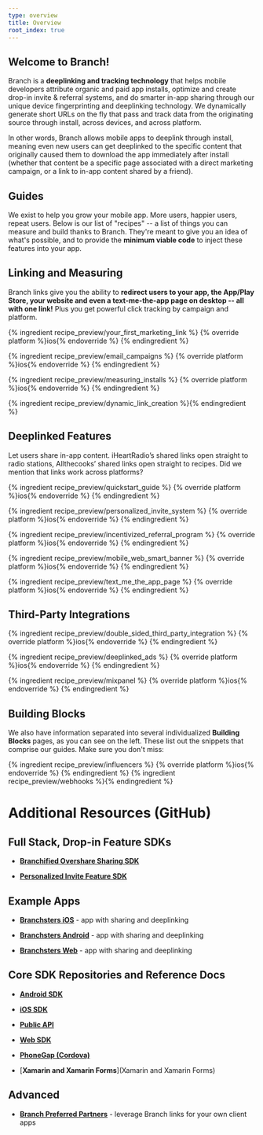 ```yaml
---
type: overview
title: Overview
root_index: true
---
```


## Welcome to Branch!

Branch is a **deeplinking and tracking technology** that helps mobile developers attribute organic and paid app installs, optimize and create drop-in invite & referral systems, and do smarter in-app sharing through our unique device fingerprinting and deeplinking technology. We dynamically generate short URLs on the fly that pass and track data from the originating source through install, across devices, and across platform.

In other words, Branch allows mobile apps to deeplink through install, meaning even new users can get deeplinked to the specific content that originally caused them to download the app immediately after install (whether that content be a specific page associated with a direct marketing campaign, or a link to in-app content shared by a friend).


## Guides

We exist to help you grow your mobile app. More users, happier users, repeat users. Below is our list of "recipes" -- a list of things you can measure and build thanks to Branch. They're meant to give you an idea of what's possible, and to provide the **minimum viable code** to inject these features into your app.


## Linking and Measuring

Branch links give you the ability to **redirect users to your app, the App/Play Store, your website and even a text-me-the-app page on desktop -- all with one link!** Plus you get powerful click tracking by campaign and platform.

{% ingredient recipe_preview/your_first_marketing_link %}
	{% override platform %}ios{% endoverride %}
{% endingredient %}

{% ingredient recipe_preview/email_campaigns %}
	{% override platform %}ios{% endoverride %}
{% endingredient %}

{% ingredient recipe_preview/measuring_installs %}
	{% override platform %}ios{% endoverride %}
{% endingredient %}

{% ingredient recipe_preview/dynamic_link_creation %}{% endingredient %}



## Deeplinked Features

Let users share in-app content. iHeartRadio’s shared links open straight to radio stations, Allthecooks’ shared links open straight to recipes. Did we mention that links work across platforms?

{% ingredient recipe_preview/quickstart_guide %}
	{% override platform %}ios{% endoverride %}
{% endingredient %}

{% ingredient recipe_preview/personalized_invite_system %}
	{% override platform %}ios{% endoverride %}
{% endingredient %}

{% ingredient recipe_preview/incentivized_referral_program %}
	{% override platform %}ios{% endoverride %}
{% endingredient %}

{% ingredient recipe_preview/mobile_web_smart_banner %}
	{% override platform %}ios{% endoverride %}
{% endingredient %}

{% ingredient recipe_preview/text_me_the_app_page %}
	{% override platform %}ios{% endoverride %}
{% endingredient %}



## Third-Party Integrations

{% ingredient recipe_preview/double_sided_third_party_integration %}
	{% override platform %}ios{% endoverride %}
{% endingredient %}

{% ingredient recipe_preview/deeplinked_ads %}
	{% override platform %}ios{% endoverride %}
{% endingredient %}

{% ingredient recipe_preview/mixpanel %}
	{% override platform %}ios{% endoverride %}
{% endingredient %}



## Building Blocks

We also have information separated into several individualized **Building Blocks** pages, as you can see on the left. These list out the snippets that comprise our guides. Make sure you don't miss:

{% ingredient recipe_preview/influencers %}
	{% override platform %}ios{% endoverride %}
{% endingredient %}
{% ingredient recipe_preview/webhooks %}{% endingredient %}



# Additional Resources (GitHub)

## Full Stack, Drop-in Feature SDKs

* [**Branchified Overshare Sharing SDK**](https://github.com/BranchMetrics/overshare-deeplinking-kit)

* [**Personalized Invite Feature SDK**](https://github.com/BranchMetrics/Branch-iOS-Invite-SDK)


## Example Apps

* [**Branchsters iOS**](https://github.com/BranchMetrics/Branchster-iOS) - app with sharing and deeplinking

* [**Branchsters Android**](https://github.com/BranchMetrics/Branchster-Android) - app with sharing and deeplinking

* [**Branchsters Web**](https://github.com/BranchMetrics/Branchster-Web) - app with sharing and deeplinking


## Core SDK Repositories and Reference Docs

* [**Android SDK**](https://github.com/BranchMetrics/Branch-Android-SDK)

* [**iOS SDK**](https://github.com/BranchMetrics/Branch-iOS-SDK)

* [**Public API**](https://github.com/BranchMetrics/Branch-Public-API)

* [**Web SDK**](https://github.com/BranchMetrics/Web-SDK)

* [**PhoneGap (Cordova)**](https://github.com/BranchMetrics/Branch_PhoneGap_SDK)

* [**Xamarin and Xamarin Forms**](Xamarin and Xamarin Forms)


## Advanced

* [**Branch Preferred Partners**](https://github.com/BranchMetrics/Branch-Integration-Guides/blob/master/bpp-guide.md) - leverage Branch links for your own client apps


